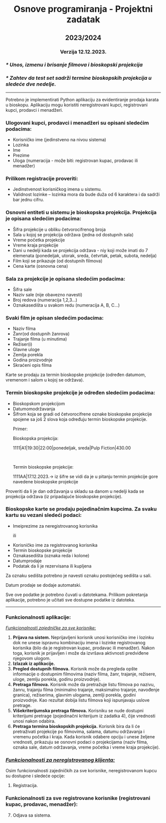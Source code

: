 <!DOCTYPE html>
<html lang="en">
<head>
    <meta charset="UTF-8">
    <meta name="viewport" content="width=device-width, initial-scale=1.0">
</head>
<body>
    <div align="center">
        <h1>Osnove programiranja - Projektni zadatak</h1>
        <h2>2023/2024</h2>
        <h3>Verzija 12.12.2023.</h3>
    </div>
    <h3><i>* Unos, izmenu i brisanje filmova i bioskopski projekcija</i></h3>
    <h3><i>* Zahtev da test set sadrži termine bioskopskih projekcija u sledeće dve nedelje.</i></h3>
    <hr>
    <p>Potrebno je implementirati Python aplikaciju za evidentiranje prodaja karata u bioskopu. Aplikaciju mogu koristiti neregistrovani kupci, registrovani kupci, prodavci i menadžeri.</p>
    <h3>Ulogovani kupci, prodavci i menadžeri su opisani sledećim podacima:</h3>
    <ul>
        <li>Korisničko ime (jedinstveno na nivou sistema)</li>
        <li>Lozinka</li>
        <li>Ime</li>
        <li>Prezime</li>
        <li>Uloga (numeracija - može biti: registrovan kupac, prodavac ili menadžer)</li>
    </ul>
    <h3>Prilikom registracije proveriti:</h3>
    <ul>
        <li>Jedinstvenost korisničkog imena u sistemu.</li>
        <li>Validnost lozinke – lozinka mora da bude duža od 6 karaktera i da sadrži bar jednu cifru.</li>
    </ul>
    <h3>Osnovni entiteti u sistemu je <strong>bioskopska projekcija</strong>. Projekcija je opisana sledećim podacima:</h3>
    <ul>
        <li>Šifra projekcije u obliku četvorocifrenog broja</li>
        <li>Sala u kojoj se projekcija održava (jedna od dostupnih sala)</li>
        <li>Vreme početka projekcije</li>
        <li>Vreme kraja projekcije</li>
        <li>Dani u nedelji kada se projekcija održava - niy koji može imati do 7 elemenata (ponedeljak, utorak, sreda, četvrtak, petak, subota, nedelja)</li>
        <li>Film koji se prikazuje (od dostupnih filmova)</li>
        <li>Cena karte (osnovna cena)</li>
    </ul>
    <h3>Sala za projekcije je opisana sledećim podacima:</h3>
    <ul>
        <li>Šifra sale</li>
        <li>Naziv sale (nije obavezno navesti)</li>
        <li>Broj redova (numeracija 1,2,3…)</li>
        <li>Oznakasedišta u svakom redu (numeracija A, B, C…)</li>
    </ul>
    <h3>Svaki film je opisan sledećim podacima:</h3>
    <ul>
        <li>Naziv filma</li>
        <li>Žanr(od dostupnih žanrova)</li>
        <li>Trajanje filma (u minutima)</li>
        <li>Režiser(i)</li>
        <li>Glavne uloge</li>
        <li>Zemlja porekla</li>
        <li>Godina proizvodnje</li>
        <li>Skraćeni opis filma</li>
    </ul>
    <p> Karte se prodaju za termin bioskopske projekcije (određen datumom, vremenom i salom
 u kojoj se održava).</p>
    <h3>Termin bioskopske projekcije je određen sledećim podacima:</h3>
    <ul>
        <li>Bioskopskom projekcijom</li>
        <li>Datumomodržavanja</li>
        <li>Šifrom koja se gradi od četvorocifrene oznake bioskopske projekcije spojene sa
 još 2 slova koja određuju termin bioskopske projekcije.</li>
    <p>Primer:</p>
    <p>Bioskopska projekcija: </p>
    <p>1111|A1|19:30|22:00|ponedeljak, sreda|Pulp Fiction|430.00</p>
        <br>
    <p>Termin bioskopske projekcije:</p>
        <p>1111AA|17.12.2023.-> iz šifre se vidi da je u pitanju termin projekcije gore
 navedene bioskopske projekcije</p>
    </ul>
    <p> Proveriti da li je dan održavanja u skladu sa danom u nedelji kada se projekcija održava
 (iz pripadajuće bioskopske projekcije).</p>
    <h3>Bioskopske karte se prodaju pojedinačnim kupcima. Za svaku kartu su vezani sledeći
 podaci:</h3>
    <ul>
        <li>Imeiprezime za neregistrovanog korisnika</li>
        <p>ili</p>
        <li>Korisničko ime za registrovanog korisnika</li>
        <li>Termin bioskopske projekcije</li>
        <li>Oznakasedišta (oznaka reda i kolone)</li>
        <li>Datumprodaje</li>
        <li>Podatak da li je rezervisana ili kupljena</li>
    </ul>
    <p> Za oznaku sedišta potrebno je navesti oznaku postojećeg sedišta u sali.</p>
    <p>Datum prodaje se dodaje automatski.</p>
    <p> Sve ove podatke je potrebno čuvati u datotekama. Prilikom pokretanja aplikacije,
 potrebno je učitati sve dostupne podatke iz datoteka.</p>
    <hr>
    <h3>Funkcionalnosti aplikacije:</h3>
    <p><i><u>Funkcionalnosti zajedničke za sve korisnike:</u></i></p>
    <ol>
        <li><strong>Prijava na sistem. </strong>Neprijavljeni korisnik unosi korisničko ime i lozinku dok ne
 unese ispravnu kombinaciju imena i lozinke registrovanog korisnika (bilo da je
 registrovan kupac, prodavac ili menadžer). Nakon toga, korisnik je prijavljen i
 može da izvršava aktivnosti predviđene njegovom ulogom.</li>
        <li><b>Izlazak iz aplikacije.</b></li>
        <li><b>Pregled dostupnih filmova.</b> Korisnik može da pregleda opšte informacije o
 dostupnim filmovima (naziv filma, žanr, trajanje, režisere, uloge, zemlju porekla,
 godinu proizvodnje).</li>
        <li><b>Pretraga filmova.</b> Korisnik može da pretražuje listu filmova po nazivu, žanru,
 trajanju filma (minimalno trajanje, maksimalno trajanje, navođenje granica),
 režiserima, glavnim ulogama, zemlji porekla, godini proizvodnje. Kao rezultat
 dobija listu filmova koji ispunjavaju uslove pretrage.</li>
        <li><b>Višekriterijumska pretraga filmova.</b> Korisniku se nude dostupni kriterijumi
 pretrage (pojedinačni kriterijum iz zadatka 4), čije vrednosti unosi nakon odabira.</li>
        <li><b>Pretraga termina bioskopskih projekcija.</b> Korisnik bira da li će pretraživati
 projekcije po filmovima, salama, datumu održavanja i vremenu početka i kraja.
 Kada korisnik odabere opciju i unese željene vrednosti, prikazuju se osnovni
 podaci o projekcijama (naziv filma, oznaka sale, datum održavanja, vreme
 početka i vreme kraja projekcije).</li>
    </ol>
    <h3><i><u>Funkcionalnosti za neregistrovanog klijenta:</u></i></h3>
    <p>Osim funkcionalnosti zajedničkih za sve korisnike, neregistrovanom kupcu su dostupne i sledeće opcije:</p>
    <ol>
        <li>Registracija.</li>
    </ol>
    <h3>Funkcionalnosti za sve registrovane korisnike (registrovani kupac, prodavac, menadžer):</h3>
    <ol start="7">
        <li>Odjava sa sistema.</li>
    </ol>
</body>
</html>
